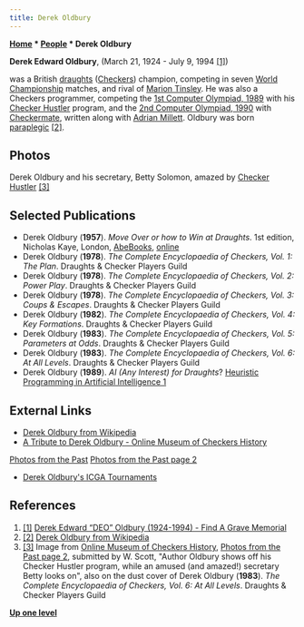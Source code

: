 ```yaml
---
title: Derek Oldbury
---
```

**[Home](Home "Home") * [People](People "People") * Derek Oldbury**

**Derek Edward Oldbury**, (March 21, 1924 - July 9, 1994 <a id="cite-note-1" href="#cite-ref-1">[1]</a>)

was a British [draughts](https://en.wikipedia.org/wiki/English_draughts) ([Checkers](Checkers "Checkers")) champion, competing in seven [World Championship](https://en.wikipedia.org/wiki/World_Checkers/Draughts_Championship) matches, and rival of [Marion Tinsley](https://en.wikipedia.org/wiki/Marion_Tinsley). He was also a Checkers programmer, competing the [1st Computer Olympiad, 1989](1st_Computer_Olympiad#Checkers "1st Computer Olympiad") with his [Checker Hustler](https://www.game-ai-forum.org/icga-tournaments/program.php?id=341) program, and the [2nd Computer Olympiad, 1990](2nd_Computer_Olympiad#Checkers "2nd Computer Olympiad") with [Checkermate](https://www.game-ai-forum.org/icga-tournaments/program.php?id=390), written along with [Adrian Millett](Adrian_Millett "Adrian Millett").
Oldbury was born [paraplegic](https://en.wikipedia.org/wiki/Paraplegia) <a id="cite-note-2" href="#cite-ref-2">[2]</a>.

## Photos

[](http://www.online-museum-of-checkers-history.com/id61.html)
Derek Oldbury and his secretary, Betty Solomon, amazed by [Checker Hustler](https://www.game-ai-forum.org/icga-tournaments/program.php?id=341) <a id="cite-note-3" href="#cite-ref-3">[3]</a>

## Selected Publications

- Derek Oldbury (**1957**). *Move Over or how to Win at Draughts*. 1st edition, Nicholas Kaye, London, [AbeBooks](https://www.abebooks.co.uk/book-search/title/move-over-or-how-to-win-at-draughts/author/oldbury-derek/), [online](https://hcoop.net/~ntk/moveover.txt)
- Derek Oldbury (**1978**). *The Complete Encyclopaedia of Checkers, Vol. 1: The Plan*. Draughts & Checker Players Guild
- Derek Oldbury (**1978**). *The Complete Encyclopaedia of Checkers, Vol. 2: Power Play*. Draughts & Checker Players Guild
- Derek Oldbury (**1978**). *The Complete Encyclopaedia of Checkers, Vol. 3: Coups & Escapes*. Draughts & Checker Players Guild
- Derek Oldbury (**1982**). *The Complete Encyclopaedia of Checkers, Vol. 4: Key Formations*. Draughts & Checker Players Guild
- Derek Oldbury (**1983**). *The Complete Encyclopaedia of Checkers, Vol. 5: Parameters at Odds*. Draughts & Checker Players Guild
- Derek Oldbury (**1983**). *The Complete Encyclopaedia of Checkers, Vol. 6: At All Levels*. Draughts & Checker Players Guild
- Derek Oldbury (**1989**). *AI (Any Interest) for Draughts*? [Heuristic Programming in Artificial Intelligence 1](1st_Computer_Olympiad#Workshop "1st Computer Olympiad")

## External Links

- [Derek Oldbury from Wikipedia](https://en.wikipedia.org/wiki/Derek_Oldbury)
- [A Tribute to Derek Oldbury - Online Museum of Checkers History](http://www.online-museum-of-checkers-history.com/id76.html)

[Photos from the Past](http://www.online-museum-of-checkers-history.com/id1.html)
[Photos from the Past page 2](http://www.online-museum-of-checkers-history.com/id61.html)

- [Derek Oldbury's ICGA Tournaments](https://www.game-ai-forum.org/icga-tournaments/person.php?id=346)

## References

1. <a id="cite-ref-1" href="#cite-note-1">[1]</a> [Derek Edward “DEO” Oldbury (1924-1994) - Find A Grave Memorial](https://www.findagrave.com/memorial/104324907/derek-edward-oldbury)
1. <a id="cite-ref-2" href="#cite-note-2">[2]</a> [Derek Oldbury from Wikipedia](https://en.wikipedia.org/wiki/Derek_Oldbury)
1. <a id="cite-ref-3" href="#cite-note-3">[3]</a> Image from [Online Museum of Checkers History](http://www.online-museum-of-checkers-history.com/index.html), [Photos from the Past page 2](http://www.online-museum-of-checkers-history.com/id61.html), submitted by W. Scott, "Author Oldbury shows off his Checker Hustler program, while an amused (and amazed!) secretary Betty looks on", also on the dust cover of Derek Oldbury (**1983**). *The Complete Encyclopaedia of Checkers, Vol. 6: At All Levels*. Draughts & Checker Players Guild

**[Up one level](People "People")**

